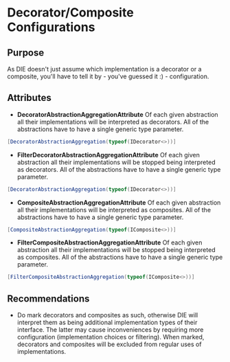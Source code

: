 # Decorator/Composite Configurations

## Purpose

As DIE doesn't just assume which implementation is a decorator or a composite, you'll have to tell it by - you've guessed it :) - configuration. 

## Attributes

- **DecoratorAbstractionAggregationAttribute** Of each given abstraction all their implementations will be interpreted as decorators. All of the abstractions have to have a single generic type parameter.
```csharp
[DecoratorAbstractionAggregation(typeof(IDecorator<>))]
```
- **FilterDecoratorAbstractionAggregationAttribute** Of each given abstraction all their implementations will be stopped being interpreted as decorators. All of the abstractions have to have a single generic type parameter.
```csharp
[DecoratorAbstractionAggregation(typeof(IDecorator<>))]
```

- **CompositeAbstractionAggregationAttribute** Of each given abstraction all their implementations will be interpreted as composites. All of the abstractions have to have a single generic type parameter.
```csharp
[CompositeAbstractionAggregation(typeof(IComposite<>))]
```
- **FilterCompositeAbstractionAggregationAttribute** Of each given abstraction all their implementations will be stopped being interpreted as composites. All of the abstractions have to have a single generic type parameter.
```csharp
[FilterCompositeAbstractionAggregation(typeof(IComposite<>))]
```

## Recommendations

- Do mark decorators and composites as such, otherwise DIE will interpret them as being additional implementation types of their interface. The latter may cause inconveniences by requiring more configuration (implementation choices or filtering). When marked, decorators and composites will be excluded from regular uses of implementations.